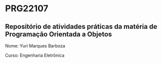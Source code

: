 # PRG22107

## Repositório de atividades práticas da matéria de Programação Orientada a Objetos

Nome: Yuri Marques Barboza

Curso: Engenharia Eletrônica
